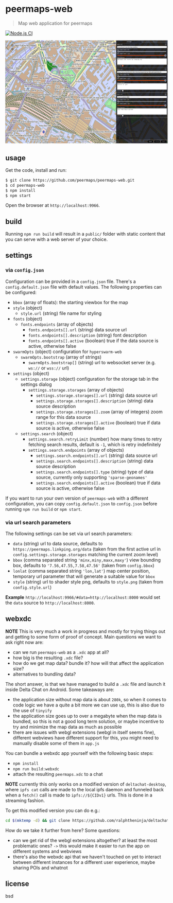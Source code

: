 # peermaps-web

> Map web application for peermaps

[![Node.js CI](https://github.com/peermaps/peermaps-web/actions/workflows/node.js.yml/badge.svg)](https://github.com/peermaps/peermaps-web/actions/workflows/node.js.yml)

![image](image.png)

## usage

Get the code, install and run:

```
$ git clone https://github.com/peermaps/peermaps-web.git
$ cd peermaps-web
$ npm install
$ npm start
```

Open the browser at `http://localhost:9966`.

## build

Running `npm run build` will result in a `public/` folder with static content that you can serve with a web server of your choice.

## settings

### via `config.json`

Configuration can be provided in a `config.json` file. There's a `config.default.json` file with default values. The following properties can be configured:

* `bbox` (array of floats): the starting viewbox for the map
* `style` (object)
  * `style.url` (string) file name for styling
* `fonts` (object)
  * `fonts.endpoints` (array of objects)
    * `fonts.endpoints[].url` (string) data source url
    * `fonts.endpoints[].description` (string) font description
    * `fonts.endpoints[].active` (boolean) true if the data source is active, otherwise false
* `swarmOpts` (object) configuration for `hyperswarm-web`
  * `swarmOpts.bootstrap` (array of strings)
    * `swarmOpts.bootstrap[]` (string) url to websocket server (e.g. `ws://` or `wss://` url)
* `settings` (object)
  * `settings.storage` (object) configuration for the storage tab in the settings dialog
    * `settings.storage.storages` (array of objects)
      * `settings.storage.storages[].url` (string) data source url
      * `settings.storage.storages[].description` (string) data source description
      * `settings.storage.storages[].zoom` (array of integers) zoom range for this data source
      * `settings.storage.storages[].active` (boolean) true if data source is active, otherwise false
  * `settings.search` (object)
    * `settings.search.retryLimit` (number) how many times to retry fetching search results, default is `-1`, which is retry indefinitely
    * `settings.search.endpoints` (array of objects)
      * `settings.search.endpoints[].url` (string) data source url
      * `settings.search.endpoints[].description` (string) data source description
      * `settings.search.endpoints[].type` (string) type of data source, currently only supporting `'sparse-geonames'`
      * `settings.search.endpoints[].active` (boolean) true if data source is active, otherwise false

If you want to run your own version of `peermaps-web` with a different configuration, you can copy `config.default.json` to `config.json` before running `npm run build` or `npm start`.

### via url search parameters

The following settings can be set via url search parameters:

* `data` (string) url to data source, defaults to `https://peermaps.linkping.org/data` (taken from the first active url in `config.settings.storage.storages` matching the current zoom level)
* `bbox` (comma separated string `'minx,miny,maxx,maxy'`) view bounding box, defaults to `'7.56,47.55,7.58,47.56'` (taken from `config.bbox`)
* `lonlat` (comma separated string `'lon,lat'`) map center position, temporary url parameter that will generate a suitable value for `bbox`
* `style` (string) url to shader style png, defaults to `style.png` (taken from `config.style.url`)

**Example** `http://localhost:9966/#data=http://localhost:8000` would set the `data` source to `http://localhost:8000`.

## webxdc

**NOTE** This is very much a work in progress and mostly for trying things out and getting to some form of proof of concept. Main questions we want to ask right now are:

* can we run `peermaps-web` as a `.xdc` app at all?
* how big is the resulting `.xdc` file?
* how do we get map data? bundle it? how will that affect the application size?
* alternatives to bundling data?

The short answer, is that we have managed to build a `.xdc` file and launch it inside Delta Chat on Android. Some takeaways are:

* the application size without map data is about `280k`, so when it comes to code logic we have a quite a bit more we can use up, this is also due to the use of `tinyify`
* the application size goes up to over a megabyte when the map data is bundled, so this is not a good long term solution, or maybe incentive to try and minimize the map data as much as possible
* there are issues with webgl extensions (webgl in itself seems fine), different webviews have different support for this, you might need to manually disable some of them in `app.js`

You can bundle a webxdc app yourself with the following basic steps:

* `npm install`
* `npm run build:webxdc`
* attach the resulting `peermaps.xdc` to a chat

**NOTE** currently this only works on a modified version of `deltachat-desktop`, where `ipfs cat` calls are made to the local ipfs daemon and funneled back when a `fetch()` call is made to `ipfs://${CIDv1}` urls. This is done in a streaming fashion.

To get this modified version you can do e.g.:

```sh
cd $(mktemp -d) && git clone https://github.com/ralphtheninja/deltachat-desktop.git -b ipfs-experimental && cd deltachat-desktop && npm i && npm run dev
```

How do we take it further from here? Some questions:

* can we get rid of the webgl extensions altogether? at least the most problematic ones? `->` this would make it easier to run the app on different systems and webviews
* there's also the webxdc api that we haven't touched on yet to interact between different instances for a different user experience, maybe sharing POIs and whatnot

## license

bsd
